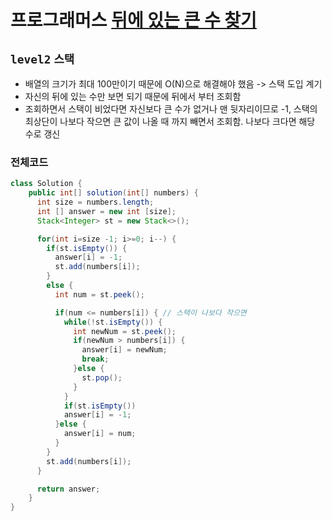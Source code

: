 # 프로그래머스 [뒤에 있는 큰 수 찾기](https://school.programmers.co.kr/learn/courses/30/lessons/154539)
`level2` `스택` 
---
- 배열의 크기가 최대 100만이기 때문에 O(N)으로 해결해야 했음 -> 스택 도입 계기
- 자신의 뒤에 있는 수만 보면 되기 때문에 뒤에서 부터 조회함
- 조회하면서 스택이 비었다면 자신보다 큰 수가 없거나 맨 뒷자리이므로 -1, 스택의 최상단이 나보다 작으면 큰 값이 나올 때 까지 빼면서 조회함. 나보다 크다면 해당 수로 갱신

### 전체코드
```java
class Solution {
    public int[] solution(int[] numbers) {
      int size = numbers.length;
      int [] answer = new int [size];
      Stack<Integer> st = new Stack<>();

      for(int i=size -1; i>=0; i--) {
        if(st.isEmpty()) {
          answer[i] = -1;
          st.add(numbers[i]);
        }
        else {
          int num = st.peek();

          if(num <= numbers[i]) { // 스택이 나보다 작으면
            while(!st.isEmpty()) {
              int newNum = st.peek();
              if(newNum > numbers[i]) {
                answer[i] = newNum;
                break;
              }else {
                st.pop();
              }
            }
            if(st.isEmpty())
            answer[i] = -1;
          }else {
            answer[i] = num;
          }
        }
        st.add(numbers[i]);
      }

      return answer;
    }
}
```
